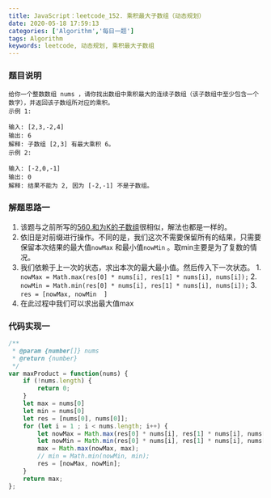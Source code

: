 ```yaml
---
title: JavaScript：leetcode_152. 乘积最大子数组（动态规划）
date: 2020-05-18 17:59:13
categories: ['Algorithm','每日一题']
tags: Algorithm
keywords: leetcode, 动态规划, 乘积最大子数组
---
```


### 题目说明
```
给你一个整数数组 nums ，请你找出数组中乘积最大的连续子数组（该子数组中至少包含一个数字），并返回该子数组所对应的乘积。
示例 1:

输入: [2,3,-2,4]
输出: 6
解释: 子数组 [2,3] 有最大乘积 6。
示例 2:

输入: [-2,0,-1]
输出: 0
解释: 结果不能为 2, 因为 [-2,-1] 不是子数组。
```

### 解题思路一
1. 该题与之前所写的[560.和为K的子数组](https://blog.csdn.net/lunhui1994_/article/details/106136488)很相似，解法也都是一样的。
2. 依旧是对前缀进行操作。不同的是，我们这次不需要保留所有的结果，只需要保留本次结果的最大值`nowMax` 和最小值`nowMin` 。取min主要是为了复数的情况。
3. 我们依赖于上一次的状态，求出本次的最大最小值。然后传入下一次状态。
		1. `nowMax = Math.max(res[0] * nums[i], res[1] * nums[i], nums[i]);`
 		2. `nowMin = Math.min(res[0] * nums[i], res[1] * nums[i], nums[i]);`
	   	3. `res = [nowMax, nowMin  ]`
4. 在此过程中我们可以求出最大值max


### 代码实现一
```javascript
/**
 * @param {number[]} nums
 * @return {number}
 */
var maxProduct = function(nums) {
    if (!nums.length) {
        return 0;
    }
    let max = nums[0]
    let min = nums[0]
    let res = [nums[0], nums[0]];
    for (let i = 1 ; i < nums.length; i++) {
        let nowMax = Math.max(res[0] * nums[i], res[1] * nums[i], nums[i]);
        let nowMin = Math.min(res[0] * nums[i], res[1] * nums[i], nums[i]);
        max = Math.max(nowMax, max);
        // min = Math.min(nowMin, min);
        res = [nowMax, nowMin];
    }
    return max;
};
```